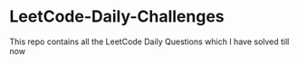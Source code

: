 # LeetCode-Daily-Challenges
This repo contains all the LeetCode Daily Questions which I have solved till now
